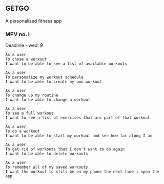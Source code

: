 ## GETGO

A personalized fitness app

### MPV no. I

Deadline - wed. 9

``` 
As a user
To chose a workout
I want to be able to see a list of available workouts
```
```
As a user
To personalize my workout schedule
I want to be able to create my own workout
```
```
As a user
To change up my routine
I want to be able to change a workout
```
```
As a user
To see a full workout
I want to see a list of exercises that are part of that workout
```
```
As a user
To do a workout
I want to be able to start my workout and see how far along I am
```
```
As a user
To get rid of workouts that I don't want to do again
I want to be able to delete workouts
```
```
As a user
To remember all of my saved workouts
I want the workout to still be on my phone the next time i open the app
```